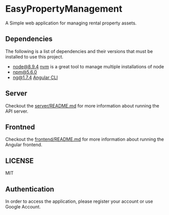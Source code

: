 # EasyPropertyManagement

A Simple web application for managing rental property assets.

## Dependencies

The following is a list of dependencies and their versions that must be installed to use this project.

* node@8.9.4 [nvm](https://github.com/creationix/nvm) is a great tool to manage multiple installations of node
* npm@5.6.0
* ng@1.7.4 [Angular CLI](https://cli.angular.io/)

## Server

Checkout the [server/README.md](https://github.com/suitespot/EasyPropertyManagement/blob/master/server/README.md) for more information about running the API server.

## Frontned

Checkout the [frontend/README.md](https://github.com/suitespot/EasyPropertyManagement/blob/master/frontend/README.md) for more information about running the Angular frontend.

## LICENSE

MIT

## Authentication
In order to access the application, please register your account or use Google Account.
